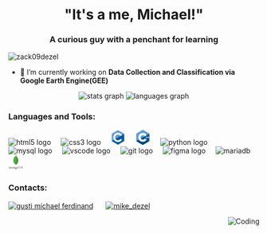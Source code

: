 <h1 align="center">"It's a me, Michael!"</h1>
<h3 align="center">A curious guy with a penchant for learning</h3>

<p align="left">
  <img src="https://komarev.com/ghpvc/?username=zack09dezel&label=Profile%20views&color=0e75b6&style=flat" alt="zack09dezel" />
</p>

- 🔭 I’m currently working on **Data Collection and Classification via Google Earth Engine(GEE)**

<div style="display: flex; justify-content: center; align-items: flex-start;">
  <div align="center">
    <img src="https://github-readme-stats.vercel.app/api?username=zack09dezel&hide_title=false&hide_rank=false&show_icons=true&include_all_commits=true&count_private=true&disable_animations=false&theme=vision-friendly-dark&locale=en&hide_border=false" height="150" alt="stats graph" />
    <img src="https://github-readme-stats.vercel.app/api/top-langs?username=zack09dezel&locale=en&hide_title=false&layout=compact&card_width=300&langs_count=5&theme=vision-friendly-dark&hide_border=false" height="150" alt="languages graph" />
  </div>
</div>

<div align="left">
  <h3 align="left">Languages and Tools:</h3>
  <div align="left">
    <img src="https://cdn.jsdelivr.net/gh/devicons/devicon/icons/html5/html5-original.svg" height="30" alt="html5 logo" />
    <img width="12" />
    <img src="https://cdn.jsdelivr.net/gh/devicons/devicon/icons/css3/css3-original.svg" height="30" alt="css3 logo" />
    <img width="12" />
    <img src="https://raw.githubusercontent.com/devicons/devicon/master/icons/c/c-original.svg" height="30" alt="c logo" />
    <img width="12" />
    <img src="https://raw.githubusercontent.com/devicons/devicon/master/icons/cplusplus/cplusplus-original.svg" height="30" alt="cplusplus logo" />
    <img width="12" />
    <img src="https://cdn.jsdelivr.net/gh/devicons/devicon/icons/python/python-original.svg" height="30" alt="python logo" />
    <img width="12" />
    <img src="https://cdn.jsdelivr.net/gh/devicons/devicon/icons/mysql/mysql-original.svg" height="30" alt="mysql logo" />
    <img width="12" />
    <img src="https://cdn.jsdelivr.net/gh/devicons/devicon/icons/vscode/vscode-original.svg" height="30" alt="vscode logo" />
    <img width="12" />
    <img src="https://cdn.jsdelivr.net/gh/devicons/devicon/icons/git/git-original.svg" height="30" alt="git logo" />
    <img width="12" />
    <img src="https://cdn.jsdelivr.net/gh/devicons/devicon/icons/figma/figma-original.svg" height="30" alt="figma logo" />
    <img width="12" />
    <img src="https://www.vectorlogo.zone/logos/mariadb/mariadb-icon.svg" height="30" alt="mariadb" />
    <img width="12" />
    <img src="https://raw.githubusercontent.com/devicons/devicon/master/icons/mongodb/mongodb-original-wordmark.svg" height="30" alt="MongoDB logo" />
    <img width="12" />
  </div>
  <h3 align="left">Contacts:</h3>
  <p align="left">
    <a href="https://linkedin.com/in/gusti-michael-ferdinand-208613302" target="blank"><img align="center" src="https://raw.githubusercontent.com/rahuldkjain/github-profile-readme-generator/master/src/images/icons/Social/linked-in-alt.svg" alt="gusti michael ferdinand" height="25" /></a>
    <img width="17" />
    <a href="https://instagram.com/mike_dezel" target="blank"><img align="center" src="https://raw.githubusercontent.com/rahuldkjain/github-profile-readme-generator/master/src/images/icons/Social/instagram.svg" alt="mike_dezel" height="30" /></a>
  </p>
</div>

<div align="right">
  <img alt="Coding" width="170" src="https://media.tenor.com/6JptszQgCnkAAAAj/text-work.gif">
</div>

